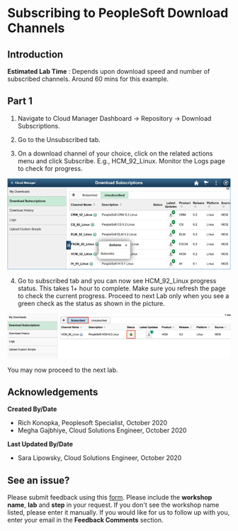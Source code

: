 # Subscribing to PeopleSoft Download Channels

## Introduction

**Estimated Lab Time** : Depends upon download speed and number of subscribed channels.  Around 60 mins for this example. 

## Part 1

1.	Navigate to Cloud Manager Dashboard -> Repository -> Download Subscriptions.

2.	Go to the Unsubscribed tab.

3.	On a download channel of your choice, click on the related actions menu and click Subscribe. E.g., HCM_92_Linux.
 Monitor the Logs page to check for progress. 

![](./images/1.png "")

4. Go to subscribed tab and you can now see HCM_92_Linux progress status. This takes 1+ hour to complete. Make sure you refresh the page to check the current progress. Proceed to next Lab only when you see a green check as the status as shown in the picture.

![](./images/s.png "")

You may now proceed to the next lab.

## Acknowledgements

**Created By/Date**   
- Rich Konopka, Peoplesoft Specialist, October 2020  
- Megha Gajbhiye, Cloud Solutions Engineer, October 2020  

**Last Updated By/Date**    
- Sara Lipowsky, Cloud Solutions Engineer, October 2020  

## See an issue?

Please submit feedback using this [form](https://apexapps.oracle.com/pls/apex/f?p=133:1:::::P1_FEEDBACK:1). Please include the **workshop name**, **lab** and **step** in your request. If you don't see the workshop name listed, please enter it manually. If you would like for us to follow up with you, enter your email in the **Feedback Comments** section.